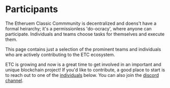 # Participants

The Etheruem Classic Commmunity is decentralized and doens't have a formal heirarchy; it's a permissionless 'do-ocracy', where anyone can participate. Individuals and teams choose tasks for themselves and execute them.

This page contains just a selection of the prominent teams and individuals who are actively contributing to the ETC ecosystem.

ETC is growing and now is a great time to get involved in an important and unique blockchain project! If you'd like to contribute, a good place to start is to reach out to one of the [individuals](#individuals) below. You can also join the [discord channel](https://discordapp.com/invite/HW4GckH).